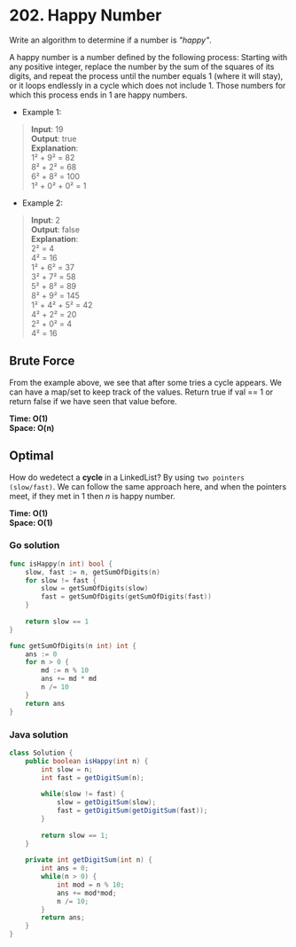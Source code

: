 # 202. Happy Number

Write an algorithm to determine if a number is *"happy"*.

A happy number is a number defined by the following process: Starting with any positive integer,
replace the number by the sum of the squares of its digits, and repeat the process until the number
equals 1 (where it will stay), or it loops endlessly in a cycle which does not include 1. Those 
numbers for which this process ends in 1 are happy numbers.

- Example 1:
> **Input**: 19 <br>
> **Output**: true <br>
> **Explanation**: <br>
> 1² + 9² = 82 <br>
> 8² + 2² = 68 <br>
> 6² + 8² = 100 <br>
> 1² + 0² + 0² = 1
- Example 2:
> **Input**: 2 <br>
> **Output**: false <br>
> **Explanation**: <br>
> 2² = 4 <br>
> 4² = 16 <br>
> 1² + 6² = 37 <br>
> 3² + 7² = 58 <br>
> 5² + 8² = 89 <br>
> 8² + 9² = 145 <br>
> 1² + 4² + 5² = 42 <br>
> 4² + 2² = 20 <br>
> 2² + 0² = 4 <br>
> 4² = 16 <br>

## Brute Force
From the example above, we see that after some tries a cycle appears. We can have a map/set to keep
track of the values. Return true if val == 1 or return false if we have seen that value before.

**Time: O(1) <br> Space: O(n)**

## Optimal
How do wedetect a **cycle** in a LinkedList? By using `two pointers (slow/fast)`. We can follow the
same approach here, and when the pointers meet, if they met in 1 then *n* is happy number.

**Time: O(1) <br> Space: O(1)**

### Go solution
```go
func isHappy(n int) bool {
    slow, fast := n, getSumOfDigits(n)
    for slow != fast {
        slow = getSumOfDigits(slow)
        fast = getSumOfDigits(getSumOfDigits(fast))
    }
    
    return slow == 1
}

func getSumOfDigits(n int) int {
    ans := 0
    for n > 0 {
        md := n % 10
        ans += md * md
        n /= 10
    }
    return ans
}
```
### Java solution
```java
class Solution {
    public boolean isHappy(int n) {
        int slow = n;
        int fast = getDigitSum(n);
        
        while(slow != fast) {
            slow = getDigitSum(slow);
            fast = getDigitSum(getDigitSum(fast));
        }
        
        return slow == 1;
    }
    
    private int getDigitSum(int n) {
        int ans = 0;
        while(n > 0) {
            int mod = n % 10;
            ans += mod*mod;
            n /= 10;
        }
        return ans;
    }
}
```